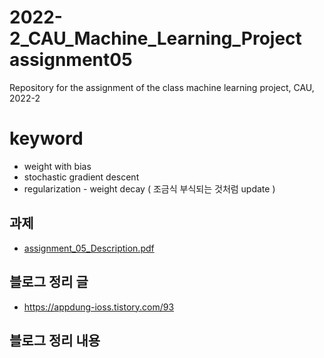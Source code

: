 # 2022-2_CAU_Machine_Learning_Project assignment05
Repository for the assignment of the class machine learning project, CAU, 2022-2 
 
# keyword
- weight with bias
- stochastic gradient descent
- regularization - weight decay ( 조금식 부식되는 것처럼 update )

## 과제 
- [assignment_05_Description.pdf](https://github.com/caumannerman/2022-2_CAU_Machine_Learning_Project/files/9691912/assignment_05_Description.pdf)

## 블로그 정리 글 
- https://appdung-ioss.tistory.com/93

## 블로그 정리 내용 


